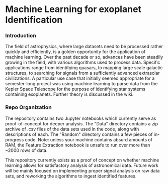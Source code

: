 # Machine Learning for exoplanet Identification


### Introduction
The field of astrophysics, where large datasets need to be processed rather quickly and efficiently, is a golden opportunity
for the application of machine learning. Over the past decade or so, advances have been steadily growing in the field, with various
algorithms used to process data. Specific applications range from identifying quasars, to mapping large scale galactic structures, to 
searching for signals from a sufficiently advanced extrasolar civilizations. A particular use case that initially seemed appropriate
for a semester-long project was using machine learning to parse data from the Kepler Space Telescope for the purpose of identifying
star systems containing exoplanets. Further theory is discussed in the wiki.

### Repo Organization
The repository contains two Jupyter notebooks which currently serve as proof-of-concept for deeper analysis. The "Data" directory contains
a zip archive of .csv files of the data sets used in the code, along with descriptions of each. The "Random" directory contains a few pieces
of in-progress code. Note: unless your machine contains absurd amounts of RAM, the Feature Extraction notebook is unsafe to run over more than 
~2000 rows of data.

This repository currently exists as a proof of concept on whether machine learning allows for satisfactory analysis of astronomical data.
Future work will be mainly focused on implementing proper signal analysis on raw data sets, and reworking the algorithms to ingest identified features.
